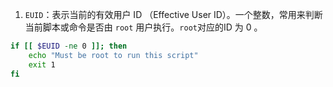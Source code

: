 1. `EUID`：表示当前的有效用户 ID （Effective User ID）。一个整数，常用来判断当前脚本或命令是否由 `root` 用户执行。`root`对应的ID 为 0 。
```bash
if [[ $EUID -ne 0 ]]; then
    echo "Must be root to run this script"
    exit 1
fi
```
